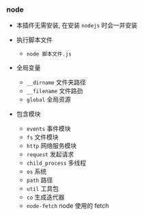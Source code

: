 ### node

* 本插件无需安装, 在安装 `nodejs` 时会一并安装

* 执行脚本文件
    * `node 脚本文件.js` 

* 全局变量
    * `__dirname` 文件夹路径
    * `__filename` 文件路劲
    * `global` 全局资源

* 包含模块
    * `events` 事件模块
    * `fs` 文件模块
    * `http` 网络服务模块
    * `request` 发起请求
    * `child_process` 多线程
    * `os` 系统
    * `path` 路径
    * `util` 工具包
    * `co` 生成迭代器
    * `node-fetch` node 使用的 fetch